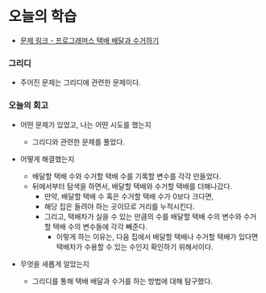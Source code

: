 # 오늘의 학습 

- [문제 링크 - 프로그래머스 택배 배달과 수거하기](https://school.programmers.co.kr/learn/courses/30/lessons/150369?language=java)

### 그리디 

- 주어진 문제는 그리디에 관련한 문제이다. 

### 오늘의 회고
  - 어떤 문제가 있었고, 나는 어떤 시도를 했는지 
    - 그리디와 관련한 문제를 풀었다.

  - 어떻게 해결했는지 
    - 배달할 택배 수와 수거할 택배 수를 기록할 변수를 각각 만들었다. 
    - 뒤에서부터 탐색을 하면서, 배달할 택배와 수거할 택배를 더해나갔다. 
      - 만약, 배달할 택배 수 혹은 수거할 택배 수가 0보다 크다면, 
      - 해당 집은 들려야 하는 곳이므로 거리를 누적시킨다. 
      - 그리고, 택배차가 실을 수 있는 만큼의 수를 배달할 택배 수의 변수와 수거할 택배 수의 변수들에 각각 빼준다. 
        - 이렇게 하는 이유는, 다음 집에서 배달할 택배나 수거할 택배가 있다면 택배차가 수용할 수 있는 수인지 확인하기 위해서이다. 
    
  - 무엇을 새롭게 알았는지 
    - 그리디를 통해 택배 배달과 수거를 하는 방법에 대해 탐구했다.